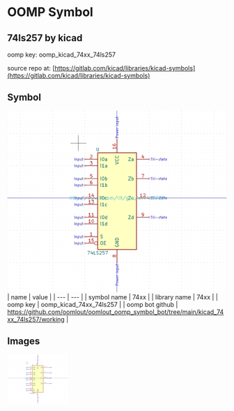 # OOMP Symbol  
## 74ls257  by kicad  
  
oomp key: oomp_kicad_74xx_74ls257  
  
source repo at: [https://gitlab.com/kicad/libraries/kicad-symbols](https://gitlab.com/kicad/libraries/kicad-symbols)  
## Symbol  
  
[![working.png](working_600.png)](working.png)  
| name | value | 
| --- | --- | 
| symbol name | 74xx | 
| library name | 74xx | 
| oomp key | oomp_kicad_74xx_74ls257 | 
| oomp bot github | https://github.com/oomlout/oomlout_oomp_symbol_bot/tree/main/kicad_74xx_74ls257/working | 
## Images  
  
[![working.png](working_140.png)](working.png)  
